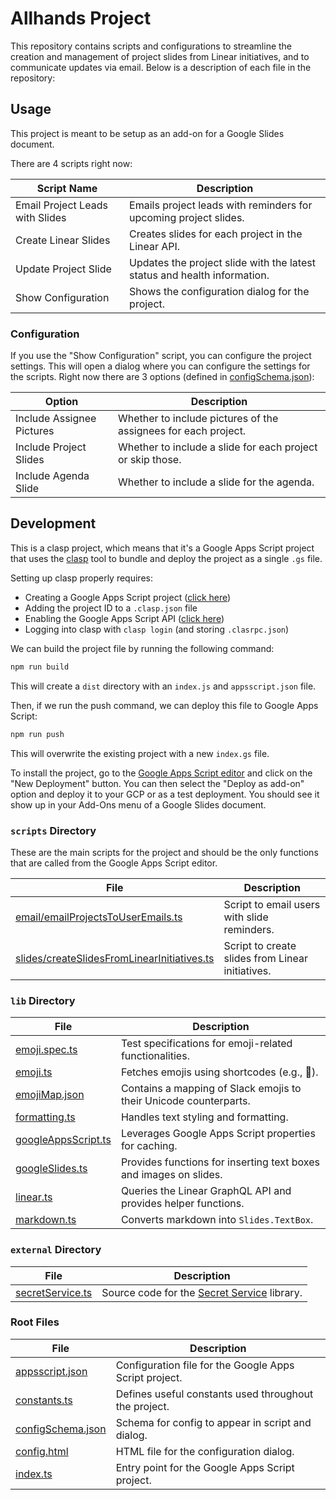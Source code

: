 # Allhands Project

This repository contains scripts and configurations to streamline the creation and management of project slides from Linear initiatives, and to communicate updates via email. Below is a description of each file in the repository:

## Usage

This project is meant to be setup as an add-on for a Google Slides document.

There are 4 scripts right now:

| Script Name                     | Description                                                              |
| ------------------------------- | ------------------------------------------------------------------------ |
| Email Project Leads with Slides | Emails project leads with reminders for upcoming project slides.         |
| Create Linear Slides            | Creates slides for each project in the Linear API.                       |
| Update Project Slide            | Updates the project slide with the latest status and health information. |
| Show Configuration              | Shows the configuration dialog for the project.                          |

### Configuration

If you use the "Show Configuration" script, you can configure the project settings. This will open a dialog where you can configure the settings for the scripts. Right now there are 3 options (defined in [configSchema.json](src/configSchema.json)):

| Option                    | Description                                                    |
| ------------------------- | -------------------------------------------------------------- |
| Include Assignee Pictures | Whether to include pictures of the assignees for each project. |
| Include Project Slides    | Whether to include a slide for each project or skip those.     |
| Include Agenda Slide      | Whether to include a slide for the agenda.                     |

## Development

This is a clasp project, which means that it's a Google Apps Script project that uses the [clasp](https://developers.google.com/apps-script/guides/clasp) tool to bundle and deploy the project as a single `.gs` file. 

Setting up clasp properly requires:
- Creating a Google Apps Script project ([click here](https://script.google.com/home/start))
- Adding the project ID to a `.clasp.json` file
- Enabling the Google Apps Script API ([click here](https://script.google.com/home/usersettings))
- Logging into clasp with `clasp login` (and storing `.clasrpc.json`)

We can build the project file by running the following command:

```sh
npm run build
```

This will create a `dist` directory with an `index.js` and `appsscript.json` file.

Then, if we run the push command, we can deploy this file to Google Apps Script:

```sh
npm run push
```

This will overwrite the existing project with a new `index.gs` file.

To install the project, go to the [Google Apps Script editor](https://script.google.com/home) and click on the "New Deployment" button. You can then select the "Deploy as add-on" option and deploy it to your GCP or as a test deployment. You should see it show up in your Add-Ons menu of a Google Slides document.

### `scripts` Directory

These are the main scripts for the project and should be the only functions that are called from the Google Apps Script editor.

| File                                                                                                   | Description                                      |
| ------------------------------------------------------------------------------------------------------ | ------------------------------------------------ |
| [email/emailProjectsToUserEmails.ts](src/scripts/email/emailProjectLeadsWithSlides.ts)                 | Script to email users with slide reminders.      |
| [slides/createSlidesFromLinearInitiatives.ts](src/scripts/slides/createSlidesFromLinearInitiatives.ts) | Script to create slides from Linear initiatives. |


### `lib` Directory

| File                                               | Description                                                       |
| -------------------------------------------------- | ----------------------------------------------------------------- |
| [emoji.spec.ts](src/lib/emoji.spec.ts)             | Test specifications for emoji-related functionalities.            |
| [emoji.ts](src/lib/emoji.ts)                       | Fetches emojis using shortcodes (e.g., :woman:).                  |
| [emojiMap.json](src/lib/emojiMap.json)             | Contains a mapping of Slack emojis to their Unicode counterparts. |
| [formatting.ts](src/lib/formatting.ts)             | Handles text styling and formatting.                              |
| [googleAppsScript.ts](src/lib/googleAppsScript.ts) | Leverages Google Apps Script properties for caching.              |
| [googleSlides.ts](src/lib/googleSlides.ts)         | Provides functions for inserting text boxes and images on slides. |
| [linear.ts](src/lib/linear.ts)                     | Queries the Linear GraphQL API and provides helper functions.     |
| [markdown.ts](src/lib/markdown.ts)                 | Converts markdown into `Slides.TextBox`.                          |

### `external` Directory

| File                                              | Description                                                                                   |
| ------------------------------------------------- | --------------------------------------------------------------------------------------------- |
| [secretService.ts](src/external/secretService.ts) | Source code for the [Secret Service](https://github.com/dataful-tech/secret-service) library. |

### Root Files

| File                                       | Description                                            |
| ------------------------------------------ | ------------------------------------------------------ |
| [appsscript.json](src/appsscript.json)     | Configuration file for the Google Apps Script project. |
| [constants.ts](src/constants.ts)           | Defines useful constants used throughout the project.  |
| [configSchema.json](src/configSchema.json) | Schema for config to appear in script and dialog.      |
| [config.html](src/config.html)             | HTML file for the configuration dialog.                |
| [index.ts](src/index.ts)                   | Entry point for the Google Apps Script project.        |
